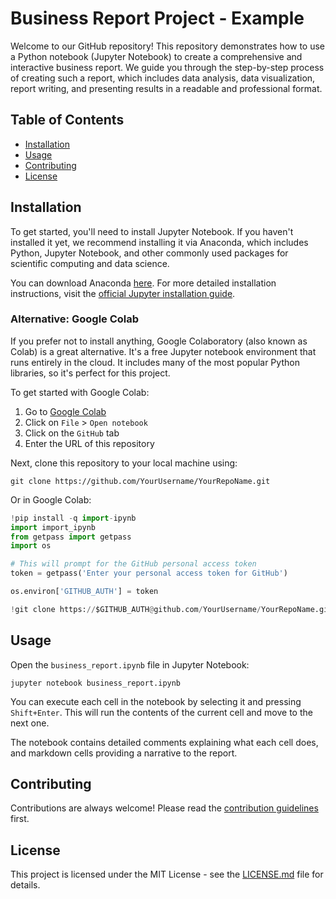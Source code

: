 # Business Report Project - Example

Welcome to our GitHub repository! This repository demonstrates how to use a Python notebook (Jupyter Notebook) to create a comprehensive and interactive business report. We guide you through the step-by-step process of creating such a report, which includes data analysis, data visualization, report writing, and presenting results in a readable and professional format.

## Table of Contents

- [Installation](#installation)
- [Usage](#usage)
- [Contributing](#contributing)
- [License](#license)

## Installation

To get started, you'll need to install Jupyter Notebook. If you haven't installed it yet, we recommend installing it via Anaconda, which includes Python, Jupyter Notebook, and other commonly used packages for scientific computing and data science.

You can download Anaconda [here](https://www.anaconda.com/distribution/). For more detailed installation instructions, visit the [official Jupyter installation guide](https://jupyter.org/install).

### Alternative: Google Colab

If you prefer not to install anything, Google Colaboratory (also known as Colab) is a great alternative. It's a free Jupyter notebook environment that runs entirely in the cloud. It includes many of the most popular Python libraries, so it's perfect for this project.

To get started with Google Colab:

1. Go to [Google Colab](https://colab.research.google.com/)
2. Click on `File` > `Open notebook`
3. Click on the `GitHub` tab
4. Enter the URL of this repository

Next, clone this repository to your local machine using:

```
git clone https://github.com/YourUsername/YourRepoName.git
```

Or in Google Colab:

```python
!pip install -q import-ipynb
import import_ipynb
from getpass import getpass
import os

# This will prompt for the GitHub personal access token
token = getpass('Enter your personal access token for GitHub')

os.environ['GITHUB_AUTH'] = token

!git clone https://$GITHUB_AUTH@github.com/YourUsername/YourRepoName.git
```

## Usage

Open the `business_report.ipynb` file in Jupyter Notebook:

```
jupyter notebook business_report.ipynb
```

You can execute each cell in the notebook by selecting it and pressing `Shift+Enter`. This will run the contents of the current cell and move to the next one.

The notebook contains detailed comments explaining what each cell does, and markdown cells providing a narrative to the report.

## Contributing

Contributions are always welcome! Please read the [contribution guidelines](CONTRIBUTING.md) first.

## License

This project is licensed under the MIT License - see the [LICENSE.md](LICENSE.md) file for details.
